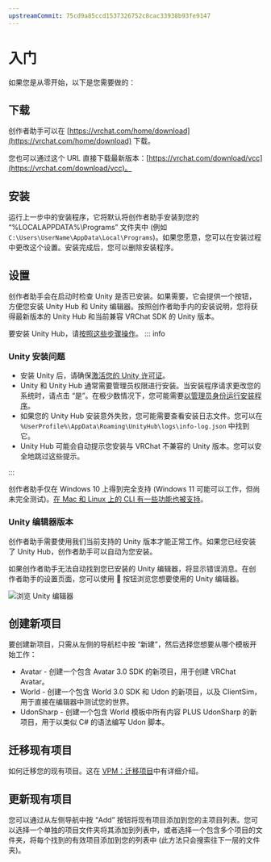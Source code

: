 ```yaml
---
upstreamCommit: 75cd9a85ccd1537326752c8cac33938b93fe9147
---
```


# 入门

如果您是从零开始，以下是您需要做的：

## 下载
创作者助手可以在 [https://vrchat.com/home/download](https://vrchat.com/home/download) 下载。

您也可以通过这个 URL 直接下载最新版本：[https://vrchat.com/download/vcc](https://vrchat.com/download/vcc)。

## 安装
运行上一步中的安装程序，它将默认将创作者助手安装到您的 “%LOCALAPPDATA%\Programs” 文件夹中 (例如 `C:\Users\UserName\AppData\Local\Programs`)。如果您愿意，您可以在安装过程中更改这个设置。安装完成后，您可以删除安装程序。

## 设置
创作者助手会在启动时检查 Unity 是否已安装。如果需要，它会提供一个按钮，方便您安装 Unity Hub 和 Unity 编辑器。按照创作者助手内的安装说明，您将获得最新版本的 Unity Hub 和当前兼容 VRChat SDK 的 Unity 版本。

要安装 Unity Hub，请[按照这些步骤操作](https://learn.unity.com/tutorial/install-the-unity-hub-and-editor)。
::: info

### Unity 安装问题

- 安装 Unity 后，请确保[激活您的 Unity 许可证](https://support.unity.com/hc/en-us/articles/211438683-How-do-I-activate-my-license-)。
- Unity 和 Unity Hub 通常需要管理员权限进行安装。当安装程序请求更改您的系统时，请点击 “是”。在极少数情况下，您可能需要[以管理员身份运行安装程序](https://www.windowscentral.com/how-run-app-administrator-windows-10)。
- 如果您的 Unity Hub 安装意外失败，您可能需要查看安装日志文件。您可以在 `%UserProfile%\AppData\Roaming\UnityHub\logs\info-log.json` 中找到它。
- Unity Hub 可能会自动提示您安装与 VRChat 不兼容的 Unity 版本。您可以安全地跳过这些提示。

:::

创作者助手仅在 Windows 10 上得到完全支持 (Windows 11 可能可以工作，但尚未完全测试)。[在 Mac 和 Linux 上的 CLI 有一些功能也被支持](/vcc.docs.vrchat.com/vpm/cli#mac-and-linux-support)。

### Unity 编辑器版本
创作者助手需要使用我们当前支持的 Unity 版本才能正常工作。如果您已经安装了 Unity Hub，创作者助手可以自动为您安装。

如果创作者助手无法自动找到您已安装的 Unity 编辑器，将显示错误消息。在创作者助手的设置页面，您可以使用 📁 按钮浏览您想要使用的 Unity 编辑器。

![浏览 Unity 编辑器](/vcc.docs.vrchat.com/images/browse-unity-editor.png)

## 创建新项目

要创建新项目，只需从左侧的导航栏中按 “新建”，然后选择您想要从哪个模板开始工作：
* Avatar - 创建一个包含 Avatar 3.0 SDK 的新项目，用于创建 VRChat Avatar。
* World - 创建一个包含 World 3.0 SDK 和 Udon 的新项目，以及 ClientSim，用于直接在编辑器中测试您的世界。
* UdonSharp - 创建一个包含 World 模板中所有内容 PLUS UdonSharp 的新项目，用于以类似 C# 的语法编写 Udon 脚本。

## 迁移现有项目

如何迁移您的现有项目。这在 [VPM：迁移项目](/vcc.docs.vrchat.com/vpm/migrating)中有详细介绍。

## 更新现有项目

您可以通过从左侧导航中按 “Add” 按钮将现有项目添加到您的主项目列表。您可以选择一个单独的项目文件夹将其添加到列表中，或者选择一个包含多个项目的文件夹，将每个找到的有效项目添加到您的列表中 (此方法只会搜索往下一层的文件夹)。